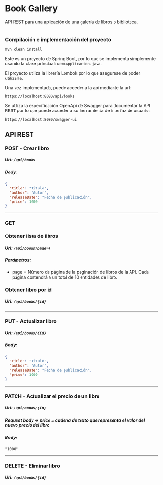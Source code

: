 # Book Gallery
API REST para una aplicación de una galería de libros o biblioteca.
</br></br>

### Compilación e implementación del proyecto
```
mvn clean install
```

Este es un proyecto de Spring Boot, por lo que se implementa simplemente usando la clase principal: `DemoApplication.java`.

El proyecto utiliza la librería Lombok por lo que asegurese de poder utilizarla.

Una vez implementada, puede acceder a la api mediante la url:
```
https://localhost:8080/api/books  
```
Se utiliza la especificación OpenApi de Swagger para documentar la API REST por lo que puede acceder a su herramienta de interfaz de usuario:
```
https://localhost:8080/swagger-ui
```

## API REST
### POST - Crear libro
##### Uri: `/api/books`
##### Body:
```json
{
  "title": "Título",
  "author": "Autor",
  "releaseDate": "Fecha de publicación",
  "price": 1000
}
```
<hr>

### GET
### Obtener lista de libros
##### Uri: `/api/books?page=0`

##### Parámetros:
* page = Número de página de la paginación de libros de la API. Cada página contendrá a un total de 10 entidades de libro.


### Obtener libro por id
##### Uri: `/api/books/{id}`
<hr>

### PUT - Actualizar libro
##### Uri: `/api/books/{id}`
##### Body:
```json
{
  "title": "Título",
  "author": "Autor",
  "releaseDate": "Fecha de publicación",
  "price": 1000
}
```
<hr>

### PATCH - Actualizar el precio de un libro
##### Uri: `/api/books/{id}`
##### Request body -> price = cadena de texto que representa el valor del nuevo precio del libro
##### Body:
```
"1000"
```
<hr>

### DELETE - Eliminar libro
##### Uri: `/api/books/{id}`
